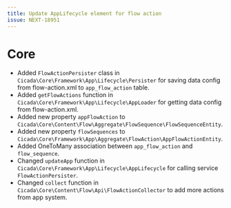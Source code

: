 ```yaml
---
title: Update AppLifecycle element for flow action
issue: NEXT-18951
---
```

# Core
* Added `FlowActionPersister` class in `Cicada\Core\Framework\App\Lifecycle\Persister` for saving data config from flow-action.xml to `app_flow_action` table.
* Added `getFlowActions` function in `Cicada\Core\Framework\App\Lifecycle\AppLoader` for getting data config from flow-action.xml.
* Added new property `appFlowAction` to `Cicada\Core\Content\Flow\Aggregate\FlowSequence\FlowSequenceEntity`.
* Added new property `flowSequences` to `Cicada\Core\Framework\App\Aggregate\FlowAction\AppFlowActionEntity`.
* Added OneToMany association between `app_flow_action` and `flow_sequence`.
* Changed `updateApp` function in `Cicada\Core\Framework\App\Lifecycle\AppLifecycle` for calling service `FlowActionPersister`.
* Changed `collect` function in `Cicada\Core\Content\Flow\Api\FlowActionCollector` to add more actions from app system.
